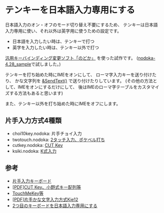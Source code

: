 # テンキーを日本語入力専用にする

日本語入力のオン・オフのモード切り替え不要にするため、
テンキーは日本語入力専用に使い、それ以外は英字用に使うための設定です。

* 日本語を入力したい時は、テンキーで打つ
* 英字を入力したい時は、テンキー以外で打つ


[汎用キーバインディング変更ソフト「のどか」](http://www.appletkan.com/nodoka.htm)
を使った試作です。
([nodoka-4.28_sample](https://osdn.jp/projects/nodoka4/releases/63839)で試しました。)

テンキーを打ち始めた時にIMEをオンにして、
ローマ字入力キーを送り付けたり、
かな文字列を
[&SendText()](http://www.appletkan.com/nodoka-doc/CUSTOMIZE-ja.html#function_SendText)
で送り付けたりしています。
(その他の方法として、IMEをオンにするだけにして、
後はIMEのローマ字テーブルをカスタマイズする方法もあると思います)

また、テンキー以外を打ち始めた時にIMEをオフにします。

## 片手入力方式4種類
* choi10key.nodoka: 片手チョイ入力
* twotouch.nodoka: [2タッチ入力、ポケベル打ち](https://ja.wikipedia.org/wiki/2%E3%82%BF%E3%83%83%E3%83%81%E5%85%A5%E5%8A%9B)
* cutkey.nodoka: [CUT Key](http://www.cutkey.jp)
* ksiki.nodoka: [K式入力](http://www.d-tech.jp)

## 参考
* [片手入力キーボード](http://www.jiten.com/dicmi/docs/k6/15094s.htm)
* [[PDF]CUT Key、小野式キー配列等](http://www.pitecan.com/UnixMagazine/PDF/if9902.pdf)
* [TouchMeKey等](http://www.pitecan.com/articles/HIS/InputSurvey/inputsurvey.html)
* [[PDF]片手かな文字入力方式Kie12](http://www.interaction-ipsj.org/archives/paper2005/pdf2005/interactive/B213.pdf)
* [2つ目のキーボードを日本語入力専用にする](https://github.com/deton/nodoka-multikbd4ja)

